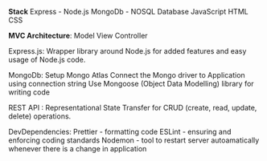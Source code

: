 **Stack**
  Express - Node.js
  MongoDb - NOSQL Database
  JavaScript
  HTML
  CSS

**MVC Architecture**: Model View Controller

Express.js:
  Wrapper library around Node.js for added features and easy usage of Node.js code.

MongoDb:
  Setup Mongo Atlas
  Connect the Mongo driver to Application using connection string
  Use Mongoose (Object Data Modelling) library for writing code


REST API : Representational State Transfer for CRUD (create, read, update, delete) operations.

DevDependencies:
  Prettier - formatting code
  ESLint - ensuring and enforcing coding standards
  Nodemon - tool to restart server autoamatically whenever there is a change in application
